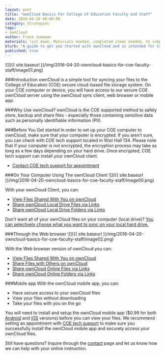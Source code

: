 ```yaml
---
layout: post
title: "ownCloud Basics For College of Education Faculty and Staff"
date: 2016-04-20 08:00:00
category: Strategies
tags:
- ownCloud
author: Frank Jumawan
materials: list down, Materials needed, completed items needed, to complete this tutorial
blurb: "A guide to get you started with ownCloud and is intended for College (COE) faculty and staff."
published: true
---
```


  ![]({{ site.baseurl }}/img/2016-04-20-owncloud-basics-for-coe-faculty-staff/image01.png)

###Introduction
ownCloud is a simple tool for syncing your files to the College of Education (COE) secure cloud-based file storage system. On your COE computer or device, you will have access to our secure COE ownCloud server using the ownCloud sync client, web browser or mobile app.

###Why Use ownCloud?
ownCloud is the COE supported method to safely store, backup and share files - especially those containing sensitive data such as personally identifiable information (PII).

###Before You Get started
In order to set up your COE computer to ownCloud, make sure that your computer is encrypted. If you aren’t sure, you can check with COE tech support located in Wist Hall 134. Please note that if your computer is not encrypted, the encryption process may take as long as a few days depending on your hard drive. Once encrypted, COE tech support can install your ownCloud client.

- [Contact COE tech support for appointment](mailto:coetech@hawaii.edu)

###On Your Computer Using The ownCloud Client
  ![]({{ site.baseurl }}/img/2016-04-20-owncloud-basics-for-coe-faculty-staff/image00.png)

With your ownCloud Client, you can:

- [View Files Shared With You on ownCloud](https://assist.coe.hawaii.edu/how-to/2016/01/22/view-files-shared-to-you-on-owncloud.html)
- [Share ownCloud Local Drive Files via Links](https://assist.coe.hawaii.edu/how-to/2016/01/22/share-local-drive-files-with-others-through-links-using-owncloud.html)
- [Share ownCloud Local Drive Folders via Links](https://assist.coe.hawaii.edu/how-to/2016/03/01/share-owncloud-local-drive-folders-via-links.html)

Don't want all of your ownCloud files on your computer (local drive)? [You can selectively choose what you want to sync on your local hard drive.](https://assist.coe.hawaii.edu/how-to/2016/01/22/sync-owncloud-files-selectively-to-your-hard-drive.html)

###Through the Web browser
  ![]({{ site.baseurl }}/img/2016-04-20-owncloud-basics-for-coe-faculty-staff/image02.png)

With the Web browser version of ownCloud you can:

- [View Files Shared With You on ownCloud](https://assist.coe.hawaii.edu/how-to/2016/01/22/view-files-shared-to-you-on-owncloud.html)
- [Share Files with Others on ownCloud](https://assist.coe.hawaii.edu/how-to/2016/01/22/share-online-files-with-others-through-links-using-owncloud.html)
- [Share ownCloud Online Files via Links](https://assist.coe.hawaii.edu/how-to/2016/01/22/share-online-files-with-others-through-links-using-owncloud.html)
- [Share ownCloud Online Folders via Links](https://assist.coe.hawaii.edu/how-to/2016/04/04/share-owncloud-online-folders-via-links.html)


###Mobile app
With the ownCloud mobile app, you can:

- Have secure access to your ownCloud files
- View your files without downloading
- Take your files with you on the go

You will need to install and setup the ownCloud mobile app ($0.99 for both [Android](https://play.google.com/store/apps/details?id=com.owncloud.android) and [iOS](https://itunes.apple.com/us/app/owncloud/id543672169?ls=1&mt=8) versions) before you can view your files. We recommend setting an appointment with [COE tech support](mailto:coetech@hawaii.edu) to make sure you successfully install the ownCloud mobile app and securely access your ownCloud files.

Still have questions? Inquire through the [contact](https://assist.coe.hawaii.edu/contact.html) page and let us know how we can help with your online instruction.
